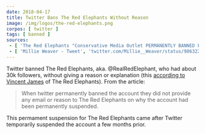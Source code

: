 ```yaml
---
date: 2018-04-17
title: Twitter Bans The Red Elephants Without Reason
image: /img/logos/the-red-elephants.png
corpos: [ twitter ]
tags: [ banned ]
sources:
 - [ 'The Red Elephants "Conservative Media Outlet PERMANENTLY BANNED From Twitter Without Reason" by Vincent James', 'theredelephants.com/conservative-media-outlet-permanently-banned-twitter-without-reason/' ]
 - [ 'Millie Weaver - Tweet', 'twitter.com/Millie__Weaver/status/986322673184706560' ]
---
```


Twitter banned The Red Elephants, aka. @RealRedElephant, who had about 30k followers, without giving a reason or explanation (this [according to Vincent James](http://theredelephants.com/conservative-media-outlet-permanently-banned-twitter-without-reason/) of The Red Elephants).
From the article:
> When twitter permanently banned the account they did not provide any email or reason to The Red Elephants on why the account had been permanently suspended.

This permament suspension for The Red Elephants came after Twitter temporarily suspended the account a few months prior.
